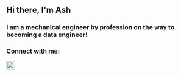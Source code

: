 <!--- The below is used to add a GIF --->
<!--- ![Created GIF](https://github.com/ALS-Engineer/ALS-Engineer/blob/master/gi.gif?raw=true) --->

<!--- The below is used to add LATEX Equations --->
<!--- <img src="https://render.githubusercontent.com/render/math?math=e^{i \pi} = \text{Hello World}"> --->

## Hi there, I'm Ash 

### I am a mechanical engineer by profession on the way to becoming a data engineer!

### Connect with me:
[<img align="left" alt="Ash | LinkedIn" width="22px" src="https://cdn.jsdelivr.net/npm/simple-icons@v3/icons/linkedin.svg" />][linkedin]


[linkedin]: htpps://linkedin.com/in/ash-stephen
